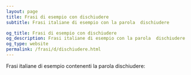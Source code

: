 ```yaml
---
layout: page
title: Frasi di esempio con dischiudere 
subtitle: Frasi italiane di esempio con la parola  dischiudere

og_title: Frasi di esempio con dischiudere 
og_description: Frasi italiane di esempio con la parola  dischiudere
og_type: website
permalink: /frasi/d/dischiudere.html
---
```


Frasi italiane di esempio contenenti la parola dischiudere:


